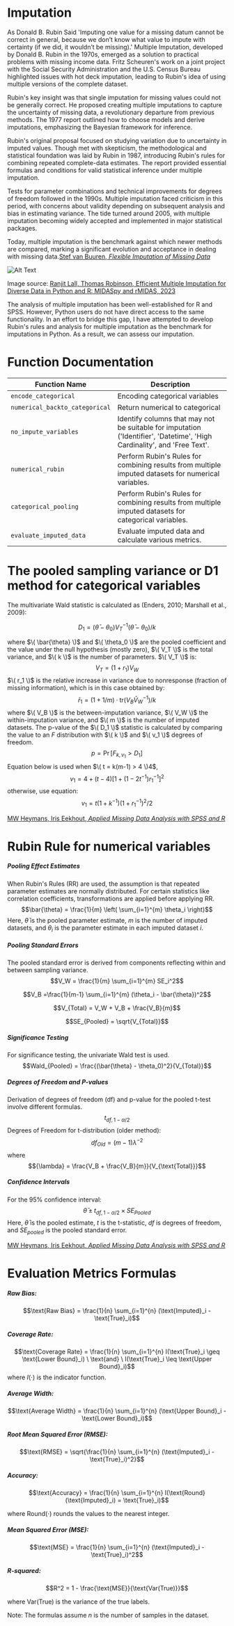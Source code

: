 # Imputation
As Donald B. Rubin Said 'Imputing one value for a missing datum cannot be correct in general, because we don’t know what value to impute with certainty (if we did, it wouldn’t be missing).'
Multiple Imputation, developed by Donald B. Rubin in the 1970s, emerged as a solution to practical problems with missing income data. Fritz Scheuren's work on a joint project with the Social Security Administration and the U.S. Census Bureau highlighted issues with hot deck imputation, leading to Rubin's idea of using multiple versions of the complete dataset.

Rubin's key insight was that single imputation for missing values could not be generally correct. He proposed creating multiple imputations to capture the uncertainty of missing data, a revolutionary departure from previous methods. The 1977 report outlined how to choose models and derive imputations, emphasizing the Bayesian framework for inference.

Rubin's original proposal focused on studying variation due to uncertainty in imputed values. Though met with skepticism, the methodological and statistical foundation was laid by Rubin in 1987, introducing Rubin's rules for combining repeated complete-data estimates. The report provided essential formulas and conditions for valid statistical inference under multiple imputation.

Tests for parameter combinations and technical improvements for degrees of freedom followed in the 1990s. Multiple imputation faced criticism in this period, with concerns about validity depending on subsequent analysis and bias in estimating variance. The tide turned around 2005, with multiple imputation becoming widely accepted and implemented in major statistical packages.

Today, multiple imputation is the benchmark against which newer methods are compared, marking a significant evolution and acceptance in dealing with missing data.[Stef van Buuren, *Flexible Imputation of Missing Data*](https://stefvanbuuren.name/fimd/)

![Alt Text](./img.png)

Image source: [Ranjit Lall, Thomas Robinson, Efficient Multiple Imputation for Diverse Data in Python and R: MIDASpy and rMIDAS, 2023](https://www.jstatsoft.org/article/view/v107i09)

The analysis of multiple imputation has been well-established for R and SPSS. However, Python users do not have direct access to the same functionality. In an effort to bridge this gap, I have attempted to develop Rubin's rules and analysis for multiple imputation as the benchmark for imputations in Python. As a result, we can assess our imputation.
# Function Documentation

| Function Name                           | Description                               |
|-----------------------------------------|-------------------------------------------|
| `encode_categorical`                    | Encoding categorical variables     |
| `numerical_backto_categorical`          | Return numerical to categorical              |
| `no_impute_variables`                          | Identify columns that may not be suitable for imputation ('Identifier', 'Datetime', 'High Cardinality', and 'Free Text'.|
| `numerical_rubin`          | Perform Rubin's Rules for combining results from multiple imputed datasets for numerical variables.              |
| `categorical_pooling`                          | Perform Rubin's Rules for combining results from multiple imputed datasets for categorical variables. |
| `evaluate_imputed_data`                          |  Evaluate imputed data and calculate various metrics.|

# The pooled sampling variance or D1 method for categorical variables


The multivariate Wald statistic is calculated as (Enders, 2010; Marshall et al., 2009):

$$D_1 = (\bar{\theta} - \theta_0) V_T^{-1} (\bar{\theta} - \theta_0) / k$$

where $\( \bar{\theta} \)$ and $\( \theta_0 \)$ are the pooled coefficient and the value under the null hypothesis (mostly zero), $\( V_T \)$ is the total variance, and $\( k \)$ is the number of parameters. $\( V_T \)$ is:
$$V_T = (1 + r_1) V_W$$
$\( r_1 \)$ is the relative increase in variance due to nonresponse (fraction of missing information), which is in this case obtained by:
$$\bar{r}_1 = (1 + 1/m) \cdot \text{tr}(V_B \bar{V}_W^{-1}) / k $$
where $\( V_B \)$ is the between-imputation variance, $\( V_W \)$ the within-imputation variance, and $\( m \)$ is the number of imputed datasets.
The p-value of the $\( D_1 \)$ statistic is calculated by comparing the value to an $F$ distribution with $\( k \)$ and $\( v_1 \)$ degrees of freedom.
$$p = \Pr[F_{k, v_1} > D_1] $$
Equation below is used when $\( t = k(m-1) > 4 \)4$, 
$$v_1 =  4 + (t - 4) [1 + (1 - 2 t^{-1}) r_1^{-1}]^2$$
otherwise, use equation:
$$v_1= t (1 + k^{-1}) (1 + r_1^{-1})^2 / 2$$

[MW Heymans, Iris Eekhout, *Applied Missing Data Analysis with SPSS and R*](https://bookdown.org/mwheymans/bookmi/pooling-methods-for-categorical-variables.html)

# Rubin Rule for numerical variables
##### Pooling Effect Estimates
When Rubin's Rules (RR) are used, the assumption is that repeated parameter estimates are normally distributed. For certain statistics like correlation coefficients, transformations are applied before applying RR.
$$\bar{\theta} = \frac{1}{m} \left( \sum_{i=1}^{m} \theta_i \right)$$
Here, $\bar{\theta}$ is the pooled parameter estimate, $m$ is the number of imputed datasets, and $\theta_i$ is the parameter estimate in each imputed dataset $i$.

##### Pooling Standard Errors
The pooled standard error is derived from components reflecting within and between sampling variance.
$$V_W = \frac{1}{m} \sum_{i=1}^{m} SE_i^2$$

$$V_B =\frac{1}{m-1} \sum_{i=1}^{m} (\theta_i - \bar{\theta})^2$$

$$V_{Total} = V_W + V_B + \frac{V_B}{m}$$

$$SE_{Pooled} = \sqrt{V_{Total}}$$

##### Significance Testing
For significance testing, the univariate Wald test is used.
$$Wald_{Pooled} = \frac{(\bar{\theta} - \theta_0)^2}{V_{Total}}$$

##### Degrees of Freedom and P-values
Derivation of degrees of freedom (df) and p-value for the pooled t-test involve different formulas.
$$t_{df, 1-\alpha/2}$$
Degrees of Freedom for t-distribution (older method):
$$df_{Old} = (m-1) \lambda^{-2}$$
where 
$${\lambda} = \frac{V_B + \frac{V_B}{m}}{V_{\text{Total}}}$$


##### Confidence Intervals
For the 95% confidence interval:
$$\bar{\theta} \pm t_{df, 1-\alpha/2} \times SE_{Pooled}$$
Here, $\bar{\theta}$ is the pooled estimate, $t$ is the t-statistic, $df$ is degrees of freedom, and $SE_{pooled}$ is the pooled standard error.

[MW Heymans, Iris Eekhout, *Applied Missing Data Analysis with SPSS and R*](https://bookdown.org/mwheymans/bookmi/rubins-rules.html)

# Evaluation Metrics Formulas

##### Raw Bias:
$$\text{Raw Bias} = \frac{1}{n} \sum_{i=1}^{n} (\text{Imputed}_i - \text{True}_i)$$

##### Coverage Rate:
$$\text{Coverage Rate} = \frac{1}{n} \sum_{i=1}^{n} I(\text{True}_i \geq \text{Lower Bound}_i) \  \text{and} \  I(\text{True}_i \leq \text{Upper Bound}_i)$$
where $I(\cdot)$ is the indicator function.

##### Average Width:
$$\text{Average Width} = \frac{1}{n} \sum_{i=1}^{n} (\text{Upper Bound}_i - \text{Lower Bound}_i)$$

##### Root Mean Squared Error (RMSE):
$$\text{RMSE} = \sqrt{\frac{1}{n} \sum_{i=1}^{n} (\text{Imputed}_i - \text{True}_i)^2}$$

##### Accuracy:
$$\text{Accuracy} = \frac{1}{n} \sum_{i=1}^{n} I(\text{Round}(\text{Imputed}_i) = \text{True}_i)$$

where $\text{Round}(\cdot)$ rounds the values to the nearest integer.

##### Mean Squared Error (MSE):
$$\text{MSE} = \frac{1}{n} \sum_{i=1}^{n} (\text{Imputed}_i - \text{True}_i)^2$$

##### R-squared:
$$R^2 = 1 - \frac{\text{MSE}}{\text{Var(True)}}$$

where $\text{Var(True)}$ is the variance of the true labels.

Note: The formulas assume $n$ is the number of samples in the dataset.
